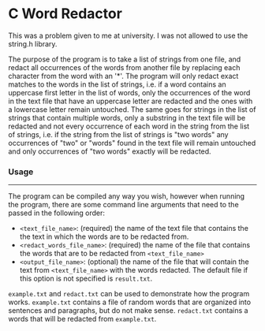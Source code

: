 # C Word Redactor

This was a problem given to me at university. I was not allowed to use the string.h library.

The purpose of the program is to take a list of strings from one file, and redact all occurrences of the words from another file by replacing each character from the word with an '*'. The program will only redact exact matches to the words in the list of strings, i.e. if a word contains an uppercase first letter in the list of words, only the occurrences of the word in the text file that have an uppercase letter are redacted and the ones with a lowercase letter remain untouched. The same goes for strings in the list of strings that contain multiple words, only a substring in the text file will be redacted and not every occurrence of each word in the string from the list of strings, i.e. if the string from the list of strings is "two words" any occurrences of "two" or "words" found in the text file will remain untouched and only occurrences of "two words" exactly will be redacted.

### Usage
---
The program can be compiled any way you wish, however when running the program, there are some command line arguments that need to the passed in the following order:
- `<text_file_name>`: (required) the name of the text file that contains the the text in which the words are to be redacted from.
- `<redact_words_file_name>`: (required) the name of the file that contains the words that are to be redacted from `<text_file_name>`
- `<output_file_name>`: (optional) the name of the file that will contain the text from `<text_file_name>` with the words redacted. The default file if this option is not specified is `result.txt`.

`example.txt` and `redact.txt` can be used to demonstrate how the program works. `example.txt` contains a file of random words that are organized into sentences and paragraphs, but do not make sense. `redact.txt` contains a words that will be redacted from `example.txt`.
